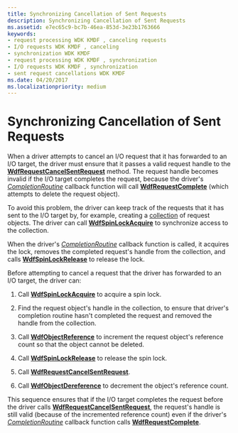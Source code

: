 ```yaml
---
title: Synchronizing Cancellation of Sent Requests
description: Synchronizing Cancellation of Sent Requests
ms.assetid: e7ec65c9-bc7b-46ea-853d-3e23b1763666
keywords:
- request processing WDK KMDF , canceling requests
- I/O requests WDK KMDF , canceling
- synchronization WDK KMDF
- request processing WDK KMDF , synchronization
- I/O requests WDK KMDF , synchronization
- sent request cancellations WDK KMDF
ms.date: 04/20/2017
ms.localizationpriority: medium
---
```


# Synchronizing Cancellation of Sent Requests


When a driver attempts to cancel an I/O request that it has forwarded to an I/O target, the driver must ensure that it passes a valid request handle to the [**WdfRequestCancelSentRequest**](https://docs.microsoft.com/windows-hardware/drivers/ddi/wdfrequest/nf-wdfrequest-wdfrequestcancelsentrequest) method. The request handle becomes invalid if the I/O target completes the request, because the driver's [*CompletionRoutine*](https://docs.microsoft.com/windows-hardware/drivers/ddi/wdfrequest/nc-wdfrequest-evt_wdf_request_completion_routine) callback function will call [**WdfRequestComplete**](https://docs.microsoft.com/windows-hardware/drivers/ddi/wdfrequest/nf-wdfrequest-wdfrequestcomplete) (which attempts to delete the request object).

To avoid this problem, the driver can keep track of the requests that it has sent to the I/O target by, for example, creating a [collection](framework-object-collections.md) of request objects. The driver can call [**WdfSpinLockAcquire**](https://docs.microsoft.com/previous-versions/windows/hardware/drivers/ff550040(v=vs.85)) to synchronize access to the collection.

When the driver's [*CompletionRoutine*](https://docs.microsoft.com/windows-hardware/drivers/ddi/wdfrequest/nc-wdfrequest-evt_wdf_request_completion_routine) callback function is called, it acquires the lock, removes the completed request's handle from the collection, and calls [**WdfSpinLockRelease**](https://docs.microsoft.com/previous-versions/windows/hardware/drivers/ff550044(v=vs.85)) to release the lock.

Before attempting to cancel a request that the driver has forwarded to an I/O target, the driver can:

1.  Call [**WdfSpinLockAcquire**](https://docs.microsoft.com/previous-versions/windows/hardware/drivers/ff550040(v=vs.85)) to acquire a spin lock.

2.  Find the request object's handle in the collection, to ensure that driver's completion routine hasn't completed the request and removed the handle from the collection.

3.  Call [**WdfObjectReference**](https://docs.microsoft.com/windows-hardware/drivers/wdf/wdfobjectreference) to increment the request object's reference count so that the object cannot be deleted.

4.  Call [**WdfSpinLockRelease**](https://docs.microsoft.com/previous-versions/windows/hardware/drivers/ff550044(v=vs.85)) to release the spin lock.

5.  Call [**WdfRequestCancelSentRequest**](https://docs.microsoft.com/windows-hardware/drivers/ddi/wdfrequest/nf-wdfrequest-wdfrequestcancelsentrequest).

6.  Call [**WdfObjectDereference**](https://docs.microsoft.com/windows-hardware/drivers/wdf/wdfobjectdereference) to decrement the object's reference count.

This sequence ensures that if the I/O target completes the request before the driver calls [**WdfRequestCancelSentRequest**](https://docs.microsoft.com/windows-hardware/drivers/ddi/wdfrequest/nf-wdfrequest-wdfrequestcancelsentrequest), the request's handle is still valid (because of the incremented reference count) even if the driver's [*CompletionRoutine*](https://docs.microsoft.com/windows-hardware/drivers/ddi/wdfrequest/nc-wdfrequest-evt_wdf_request_completion_routine) callback function calls [**WdfRequestComplete**](https://docs.microsoft.com/windows-hardware/drivers/ddi/wdfrequest/nf-wdfrequest-wdfrequestcomplete).

 

 





